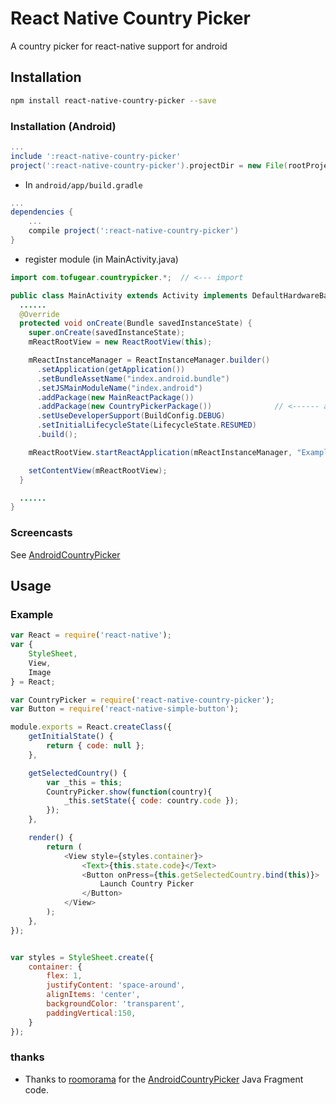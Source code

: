 # React Native Country Picker
A country picker for react-native support for android

## Installation
```sh
npm install react-native-country-picker --save
```

### Installation (Android)
```gradle
...
include ':react-native-country-picker'
project(':react-native-country-picker').projectDir = new File(rootProject.projectDir, '../node_modules/react-native-country-picker/android')
```

* In `android/app/build.gradle`

```gradle
...
dependencies {
    ...
    compile project(':react-native-country-picker')
}
```

* register module (in MainActivity.java)

```java
import com.tofugear.countrypicker.*;  // <--- import

public class MainActivity extends Activity implements DefaultHardwareBackBtnHandler {
  ......
  @Override
  protected void onCreate(Bundle savedInstanceState) {
    super.onCreate(savedInstanceState);
    mReactRootView = new ReactRootView(this);

    mReactInstanceManager = ReactInstanceManager.builder()
      .setApplication(getApplication())
      .setBundleAssetName("index.android.bundle")
      .setJSMainModuleName("index.android")
      .addPackage(new MainReactPackage())
      .addPackage(new CountryPickerPackage())              // <------ add here
      .setUseDeveloperSupport(BuildConfig.DEBUG)
      .setInitialLifecycleState(LifecycleState.RESUMED)
      .build();

    mReactRootView.startReactApplication(mReactInstanceManager, "ExampleRN", null);

    setContentView(mReactRootView);
  }

  ......
}
```

### Screencasts
See [AndroidCountryPicker](https://github.com/roomorama/AndroidCountryPicker)

## Usage

### Example
```js
var React = require('react-native');
var {
    StyleSheet,
    View,
    Image
} = React;

var CountryPicker = require('react-native-country-picker');
var Button = require('react-native-simple-button');

module.exports = React.createClass({
    getInitialState() {
        return { code: null };
    },

    getSelectedCountry() {
        var _this = this;
        CountryPicker.show(function(country){
            _this.setState({ code: country.code });
        });
    },

    render() {
        return (
            <View style={styles.container}>
                <Text>{this.state.code}</Text>
                <Button onPress={this.getSelectedCountry.bind(this)}>
                    Launch Country Picker
                </Button>
            </View>
        );
    },
});


var styles = StyleSheet.create({
    container: {
        flex: 1,
        justifyContent: 'space-around',
        alignItems: 'center',
        backgroundColor: 'transparent',
        paddingVertical:150,
    }
});
```

### thanks
* Thanks to [roomorama](https://github.com/roomorama) for the [AndroidCountryPicker](https://github.com/roomorama/AndroidCountryPicker) Java Fragment code.
